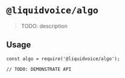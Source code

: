 # `@liquidvoice/algo`

> TODO: description

## Usage

```
const algo = require('@liquidvoice/algo');

// TODO: DEMONSTRATE API
```
